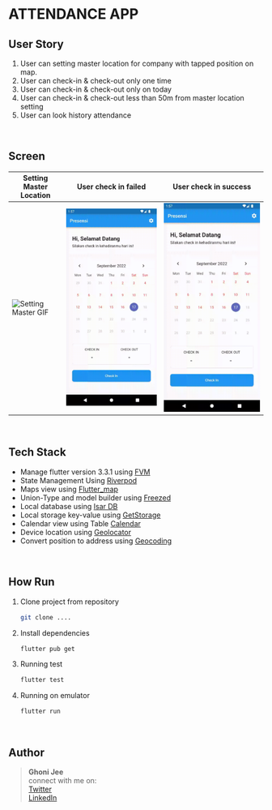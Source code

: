 # ATTENDANCE APP

## User Story

1. User can setting master location for company with tapped position on map.
2. User can check-in & check-out only one time
2. User can check-in & check-out only on today
3. User can check-in & check-out less than 50m from master location setting
3. User can look history attendance

<br/>

## Screen

Setting Master Location | User check in failed | User check in success
------------------------|----------------------|-------------------------
![Setting Master GIF](https://github.com/ghonijee/flutter-attendance-app-riverpod/blob/master/gif/setting_master_location.gif) | ![Failed GIF](https://github.com/ghonijee/flutter-attendance-app-riverpod/blob/master/gif/CheckIn-failed.gif) | ![Success GIF](https://github.com/ghonijee/flutter-attendance-app-riverpod/blob/master/gif/CheckIn-failed.gif)

<br/>

## Tech Stack

* Manage flutter version 3.3.1 using [FVM]()
* State Management Using [Riverpod]()
* Maps view using [Flutter_map]()
* Union-Type and model builder using [Freezed]()
* Local database using [Isar DB]()
* Local storage key-value using [GetStorage]()
* Calendar view using Table [Calendar]()
* Device location using [Geolocator]()
* Convert position to address using [Geocoding]()

<br/>

## How Run
1. Clone project from repository
    ```bash
    git clone .... 
    ```
2. Install dependencies
    ```bash
    flutter pub get 
    ```
3. Running test
    ```bash
    flutter test
    ```
4. Running on emulator
    ```bash
    flutter run
    ```
</br>

## Author

>
> <b>Ghoni Jee</b> </br>
> connect with me on: <br>
> [Twitter]() <br>
> [LinkedIn]() <br>
>

